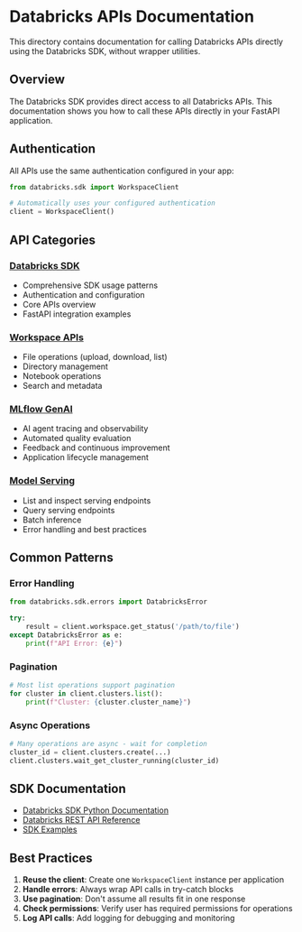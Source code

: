 # Databricks APIs Documentation

This directory contains documentation for calling Databricks APIs directly using the Databricks SDK, without wrapper utilities.

## Overview

The Databricks SDK provides direct access to all Databricks APIs. This documentation shows you how to call these APIs directly in your FastAPI application.

## Authentication

All APIs use the same authentication configured in your app:

```python
from databricks.sdk import WorkspaceClient

# Automatically uses your configured authentication
client = WorkspaceClient()
```

## API Categories

### [Databricks SDK](databricks_sdk.md)
- Comprehensive SDK usage patterns
- Authentication and configuration
- Core APIs overview
- FastAPI integration examples

### [Workspace APIs](workspace_apis.md)
- File operations (upload, download, list)
- Directory management
- Notebook operations
- Search and metadata

### [MLflow GenAI](mlflow_genai.md)
- AI agent tracing and observability
- Automated quality evaluation
- Feedback and continuous improvement
- Application lifecycle management

### [Model Serving](model_serving.md)
- List and inspect serving endpoints
- Query serving endpoints
- Batch inference
- Error handling and best practices

## Common Patterns

### Error Handling
```python
from databricks.sdk.errors import DatabricksError

try:
    result = client.workspace.get_status('/path/to/file')
except DatabricksError as e:
    print(f"API Error: {e}")
```

### Pagination
```python
# Most list operations support pagination
for cluster in client.clusters.list():
    print(f"Cluster: {cluster.cluster_name}")
```

### Async Operations
```python
# Many operations are async - wait for completion
cluster_id = client.clusters.create(...)
client.clusters.wait_get_cluster_running(cluster_id)
```

## SDK Documentation

- [Databricks SDK Python Documentation](https://databricks-sdk-py.readthedocs.io/en/latest/)
- [Databricks REST API Reference](https://docs.databricks.com/api/workspace/introduction)
- [SDK Examples](https://github.com/databricks/databricks-sdk-py/tree/main/examples)

## Best Practices

1. **Reuse the client**: Create one `WorkspaceClient` instance per application
2. **Handle errors**: Always wrap API calls in try-catch blocks
3. **Use pagination**: Don't assume all results fit in one response
4. **Check permissions**: Verify user has required permissions for operations
5. **Log API calls**: Add logging for debugging and monitoring